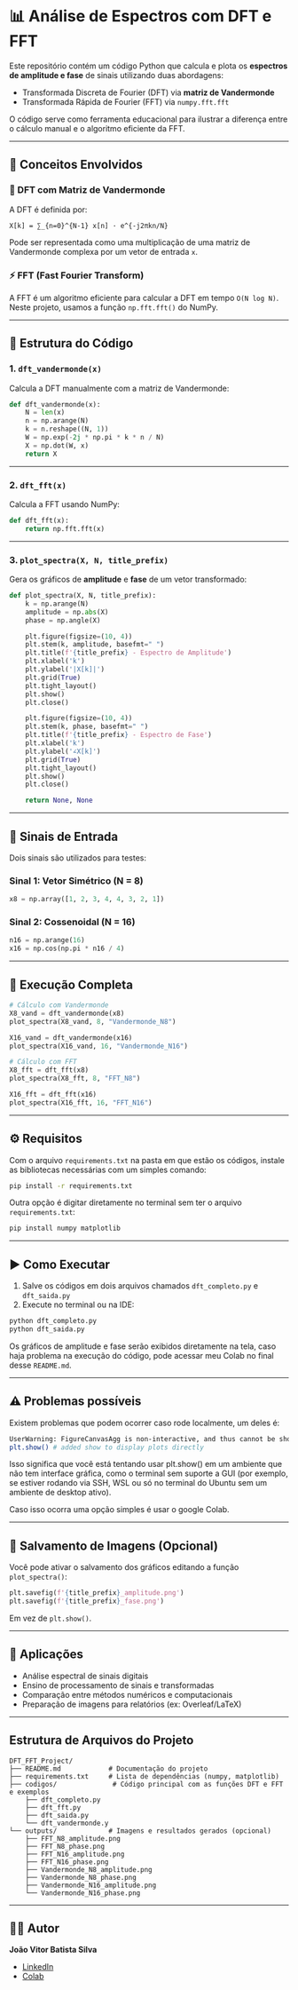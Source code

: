 # 📊 Análise de Espectros com DFT e FFT

Este repositório contém um código Python que calcula e plota os **espectros de amplitude e fase** de sinais utilizando duas abordagens:

- Transformada Discreta de Fourier (DFT) via **matriz de Vandermonde**
- Transformada Rápida de Fourier (FFT) via `numpy.fft.fft`

O código serve como ferramenta educacional para ilustrar a diferença entre o cálculo manual e o algoritmo eficiente da FFT.

---

## 🧠 Conceitos Envolvidos

### 🔷 DFT com Matriz de Vandermonde

A DFT é definida por:

```
X[k] = ∑_{n=0}^{N-1} x[n] · e^{-j2πkn/N}
```

Pode ser representada como uma multiplicação de uma matriz de Vandermonde complexa por um vetor de entrada `x`.

### ⚡ FFT (Fast Fourier Transform)

A FFT é um algoritmo eficiente para calcular a DFT em tempo `O(N log N)`. Neste projeto, usamos a função `np.fft.fft()` do NumPy.

---

## 📁 Estrutura do Código

### 1. `dft_vandermonde(x)`

Calcula a DFT manualmente com a matriz de Vandermonde:

```python
def dft_vandermonde(x):
    N = len(x)
    n = np.arange(N)
    k = n.reshape((N, 1))
    W = np.exp(-2j * np.pi * k * n / N)
    X = np.dot(W, x)
    return X
```

---

### 2. `dft_fft(x)`

Calcula a FFT usando NumPy:

```python
def dft_fft(x):
    return np.fft.fft(x)
```

---

### 3. `plot_spectra(X, N, title_prefix)`

Gera os gráficos de **amplitude** e **fase** de um vetor transformado:

```python
def plot_spectra(X, N, title_prefix):
    k = np.arange(N)
    amplitude = np.abs(X)
    phase = np.angle(X)

    plt.figure(figsize=(10, 4))
    plt.stem(k, amplitude, basefmt=" ")
    plt.title(f'{title_prefix} - Espectro de Amplitude')
    plt.xlabel('k')
    plt.ylabel('|X[k]|')
    plt.grid(True)
    plt.tight_layout()
    plt.show()
    plt.close()

    plt.figure(figsize=(10, 4))
    plt.stem(k, phase, basefmt=" ")
    plt.title(f'{title_prefix} - Espectro de Fase')
    plt.xlabel('k')
    plt.ylabel('∠X[k]')
    plt.grid(True)
    plt.tight_layout()
    plt.show()
    plt.close()

    return None, None
```

---

## 🔢 Sinais de Entrada

Dois sinais são utilizados para testes:

### Sinal 1: Vetor Simétrico (N = 8)

```python
x8 = np.array([1, 2, 3, 4, 4, 3, 2, 1])
```

### Sinal 2: Cossenoidal (N = 16)

```python
n16 = np.arange(16)
x16 = np.cos(np.pi * n16 / 4)
```

---

## 🧪 Execução Completa

```python
# Cálculo com Vandermonde
X8_vand = dft_vandermonde(x8)
plot_spectra(X8_vand, 8, "Vandermonde_N8")

X16_vand = dft_vandermonde(x16)
plot_spectra(X16_vand, 16, "Vandermonde_N16")

# Cálculo com FFT
X8_fft = dft_fft(x8)
plot_spectra(X8_fft, 8, "FFT_N8")

X16_fft = dft_fft(x16)
plot_spectra(X16_fft, 16, "FFT_N16")
```

---

## ⚙️ Requisitos

Com o arquivo `requirements.txt` na pasta em que estão os códigos, instale as bibliotecas necessárias com um simples comando:

```bash
pip install -r requirements.txt
```

Outra opção é digitar diretamente no terminal sem ter o arquivo `requirements.txt`:

```bash
pip install numpy matplotlib
```

---

## ▶️ Como Executar

1. Salve os códigos em dois arquivos chamados `dft_completo.py` e `dft_saida.py` 
2. Execute no terminal ou na IDE:

```bash
python dft_completo.py
python dft_saida.py
```

Os gráficos de amplitude e fase serão exibidos diretamente na tela, caso haja problema na execução do código, pode acessar meu Colab no final desse `README.md`.

---
## ⚠️ Problemas possíveis
Existem problemas que podem ocorrer caso rode localmente, um deles é:

```bash
UserWarning: FigureCanvasAgg is non-interactive, and thus cannot be shown
plt.show() # added show to display plots directly
```
Isso significa que você está tentando usar plt.show() em um ambiente que não tem interface gráfica, como o terminal sem suporte a GUI (por exemplo, se estiver rodando via SSH, WSL ou só no terminal do Ubuntu sem um ambiente de desktop ativo).

Caso isso ocorra uma opção simples é usar o google Colab.

---

## 💾 Salvamento de Imagens (Opcional)

Você pode ativar o salvamento dos gráficos editando a função `plot_spectra()`:

```python
plt.savefig(f'{title_prefix}_amplitude.png')
plt.savefig(f'{title_prefix}_fase.png')
```

Em vez de `plt.show()`.

---

## 📌 Aplicações

- Análise espectral de sinais digitais
- Ensino de processamento de sinais e transformadas
- Comparação entre métodos numéricos e computacionais
- Preparação de imagens para relatórios (ex: Overleaf/LaTeX)

---

## Estrutura de Arquivos do Projeto

```plaintext
DFT_FFT_Project/
├── README.md            # Documentação do projeto
├── requirements.txt     # Lista de dependências (numpy, matplotlib)
├── codigos/              # Código principal com as funções DFT e FFT e exemplos
    ├── dft_completo.py
    ├── dft_fft.py
    ├── dft_saida.py
    └── dft_vandermonde.y
└── outputs/             # Imagens e resultados gerados (opcional)
    ├── FFT_N8_amplitude.png
    ├── FFT_N8_phase.png
    ├── FFT_N16_amplitude.png
    ├── FFT_N16_phase.png
    ├── Vandermonde_N8_amplitude.png
    ├── Vandermonde_N8_phase.png
    ├── Vandermonde_N16_amplitude.png
    └── Vandermonde_N16_phase.png
```

---

## 👨‍💻 Autor

**João Vitor Batista Silva**

- [LinkedIn](https://www.linkedin.com/in/jo%C3%A3o-vitor-batista-silva-50b280279?utm_source=share&utm_campaign=share_via&utm_content=profile&utm_medium=android_app)
- [Colab](https://colab.research.google.com/drive/1kwMIIVIxUfYBJ2oYKGRkIuohxrJJVhq3?usp=sharing)